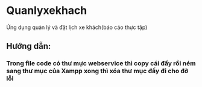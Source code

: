 # Quanlyxekhach
 Ứng dụng quản lý và đặt lịch xe khách(báo cáo thực tập)

## Hướng dẫn:
### Trong file code có thư mực webservice thì copy cái đấy rồi ném sang thư mục của Xampp xong thì xóa thư mục đấy đi cho đỡ lỗi

